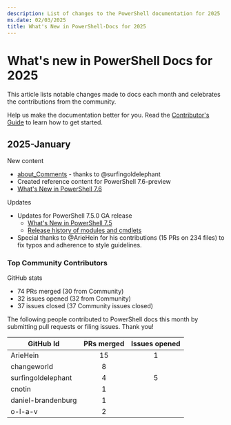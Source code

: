 ```yaml
---
description: List of changes to the PowerShell documentation for 2025
ms.date: 02/03/2025
title: What's New in PowerShell-Docs for 2025
---
```

# What's new in PowerShell Docs for 2025

This article lists notable changes made to docs each month and celebrates the contributions from the
community.

Help us make the documentation better for you. Read the [Contributor's Guide][01] to learn how to
get started.

## 2025-January

New content

- [about_Comments](/powershell/module/microsoft.powershell.core/about/about_comments) - thanks to
  @surfingoldelephant
- Created reference content for PowerShell 7.6-preview
- [What's New in PowerShell 7.6](/powershell/scripting/whats-new/what-s-new-in-powershell-76)

Updates

- Updates for PowerShell 7.5.0 GA release
  - [What's New in PowerShell 7.5](/powershell/scripting/whats-new/what-s-new-in-powershell-75)
  - [Release history of modules and cmdlets](/powershell/scripting/whats-new/cmdlet-versions)
- Special thanks to @ArieHein for his contributions (15 PRs on 234 files) to fix typos and adherence
  to style guidelines.

### Top Community Contributors

GitHub stats

- 74 PRs merged (30 from Community)
- 32 issues opened (32 from Community)
- 37 issues closed (37 Community issues closed)

The following people contributed to PowerShell docs this month by submitting pull requests or
filing issues. Thank you!

|     GitHub Id      | PRs merged | Issues opened |
| ------------------ | :--------: | :-----------: |
| ArieHein           |     15     |       1       |
| changeworld        |     8      |               |
| surfingoldelephant |     4      |       5       |
| cnotin             |     1      |               |
| daniel-brandenburg |     1      |               |
| o-l-a-v            |     2      |               |

<!-- Link references -->
[01]: contributing/overview.md

